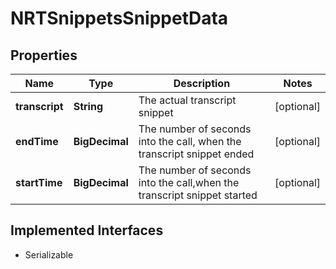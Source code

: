 

# NRTSnippetsSnippetData


## Properties

Name | Type | Description | Notes
------------ | ------------- | ------------- | -------------
**transcript** | **String** | The actual transcript snippet |  [optional]
**endTime** | **BigDecimal** | The number of seconds into the call, when the transcript snippet ended |  [optional]
**startTime** | **BigDecimal** | The number of seconds into the call,when the transcript snippet started |  [optional]


## Implemented Interfaces

* Serializable


